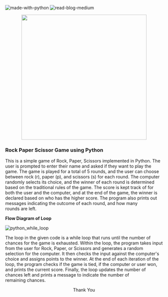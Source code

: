 ![made-with-python](https://img.shields.io/badge/Made%20with-Python-blue.svg?longCache=true&style=plastic)
![read-blog-medium](https://img.shields.io/badge/Read%20Blog-Medium-blue.svg?longCache=true&style=plastic)

<p align="center">
<img src="https://inprogrammer.com/wp-content/uploads/2022/06/Image-for-introduction-to-python-10.jpg"  height="400"  />
</p>

### **Rock Paper Scissor Game using Python**

This is a simple game of Rock, Paper, Scissors implemented in Python. The user is prompted to enter their name and asked if they want to play the game. The game is played for a total of 5 rounds, and the user can choose between rock (r), paper (p), and scissors (s) for each round. The computer randomly selects its choice, and the winner of each round is determined based on the traditional rules of the game. The score is kept track of for both the user and the computer, and at the end of the game, the winner is declared based on who has the higher score. The program also prints out messages indicating the outcome of each round, and how many rounds are left.



**Flow Diagram of Loop**

![python_while_loop](https://user-images.githubusercontent.com/118357421/233849227-cbb8fab0-e23e-4b67-a37d-44719ffbf586.jpg)

The loop in the given code is a while loop that runs until the number of chances for the game is exhausted. Within the loop, the program takes input from the user for Rock, Paper, or Scissors and generates a random selection for the computer. It then checks the input against the computer's choice and assigns points to the winner. At the end of each iteration of the loop, the program checks if the game is tied, if the computer or user won, and prints the current score. Finally, the loop updates the number of chances left and prints a message to indicate the number of remaining chances.


<p align="center">
Thank You
</p>


